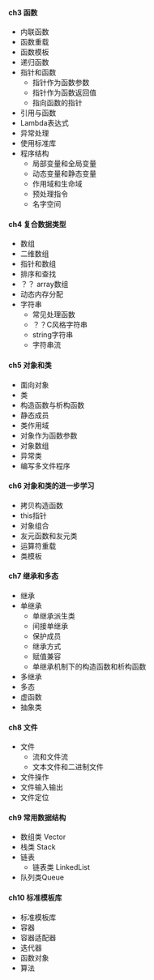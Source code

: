 #### **ch3 函数**
* 内联函数
* 函数重载
* 函数模板
* 递归函数
* 指针和函数
	* 指针作为函数参数
    * 指针作为函数返回值
    * 指向函数的指针
* 引用与函数
* Lambda表达式
* 异常处理
* 使用标准库
* 程序结构
	* 局部变量和全局变量
    * 动态变量和静态变量
    * 作用域和生命域
    * 预处理指令
    * 名字空间

#### **ch4 复合数据类型**
* 数组
* 二维数组
* 指针和数组
* 排序和查找
* ？？ array数组
* 动态内存分配
* 字符串
	* 常见处理函数
    * ？？C风格字符串
    * string字符串
    * 字符串流

#### **ch5 对象和类**
* 面向对象
* 类
* 构造函数与析构函数
* 静态成员
* 类作用域
* 对象作为函数参数
* 对象数组
* 异常类
* 编写多文件程序

#### **ch6 对象和类的进一步学习**
* 拷贝构造函数
* this指针
* 对象组合
* 友元函数和友元类
* 运算符重载
* 类模板

#### **ch7 继承和多态**
* 继承
* 单继承
	* 单继承派生类
    * 间接单继承
    * 保护成员
    * 继承方式
    * 赋值兼容
    * 单继承机制下的构造函数和析构函数
* 多继承
* 多态
* 虚函数
* 抽象类

#### **ch8 文件**
* 文件
	* 流和文件流
    * 文本文件和二进制文件
* 文件操作
* 文件输入输出 
* 文件定位

#### **ch9 常用数据结构**
* 数组类 Vector
* 栈类 Stack
* 链表
	* 链表类 LinkedList
* 队列类Queue

#### **ch10 标准模板库**
* 标准模板库
* 容器
* 容器适配器
* 迭代器
* 函数对象
* 算法
